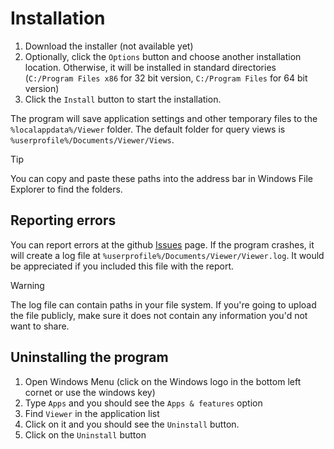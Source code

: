 # Installation

1. Download the installer (not available yet)
2. Optionally, click the `Options` button and choose another installation location. Otherwise, it will be installed in standard directories (`C:/Program Files x86` for 32 bit version, `C:/Program Files` for 64 bit version)
3. Click the `Install` button to start the installation.

The program will save application settings and other temporary files to the `%localappdata%/Viewer` folder. The default folder for query views is `%userprofile%/Documents/Viewer/Views`. 

> [!TIP]
> You can copy and paste these paths into the address bar in Windows File Explorer to find the folders.

## Reporting errors

You can report errors at the github [Issues](https://github.com/trylock/viewer/issues) page. If the program crashes, it will create a log file at `%userprofile%/Documents/Viewer/Viewer.log`. It would be appreciated if you included this file with the report. 

> [!WARNING]
> The log file can contain paths in your file system. If you're going to upload the file publicly, make sure it does not contain any information you'd not want to share. 

## Uninstalling the program

1. Open Windows Menu (click on the Windows logo in the bottom left cornet or use the windows key)
2. Type `Apps` and you should see the `Apps & features` option
3. Find `Viewer` in the application list
4. Click on it and you should see the `Uninstall` button. 
5. Click on the `Uninstall` button